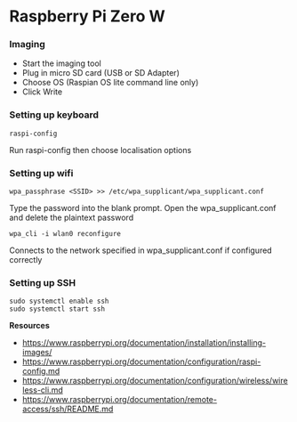# Raspberry Pi Zero W

### Imaging
* Start the imaging tool
* Plug in micro SD card (USB or SD Adapter)
* Choose OS (Raspian OS lite command line only)
* Click Write

### Setting up keyboard

```raspi-config```

Run raspi-config then choose localisation options

### Setting up wifi

```wpa_passphrase <SSID> >> /etc/wpa_supplicant/wpa_supplicant.conf```

Type the password into the blank prompt. Open the wpa_supplicant.conf and delete the plaintext password

```wpa_cli -i wlan0 reconfigure```

Connects to the network specified in wpa_supplicant.conf if configured correctly

### Setting up SSH

```
sudo systemctl enable ssh
sudo systemctl start ssh
```

**Resources**
* https://www.raspberrypi.org/documentation/installation/installing-images/
* https://www.raspberrypi.org/documentation/configuration/raspi-config.md
* https://www.raspberrypi.org/documentation/configuration/wireless/wireless-cli.md
* https://www.raspberrypi.org/documentation/remote-access/ssh/README.md
